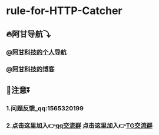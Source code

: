 # rule-for-HTTP-Catcher



## 🔥阿甘导航⤵

### [@阿甘科技的个人导航](https://xydh.fun/gzy20080302)
### [@阿甘科技的博客](https://agkjvip.github.io/)

## 📢注意⏬

### 1.问题反馈_qq:1565320199
### 2.点击这里加入👉[qq交流群](https://jq.qq.com/?_wv=1027&k=htFPfS06)   点击这里加入👉[TG交流群](https://t.me/peckios)
